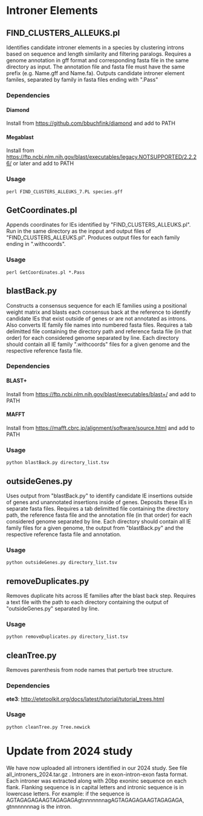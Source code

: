 # Introner Elements

## FIND_CLUSTERS_ALLEUKS.pl

Identifies candidate introner elements in a species by clustering introns based on sequence and length similarity and filtering paralogs. Requires a genome annotation in gff format and corresponding fasta file in the same directory as input. The annotation file and fasta file must have the same prefix (e.g. Name.gff and Name.fa). Outputs candidate introner element familes, separated by family in fasta files ending with ".Pass"

### Dependencies

#### Diamond
Install from https://github.com/bbuchfink/diamond and add to PATH

#### Megablast
Install from https://ftp.ncbi.nlm.nih.gov/blast/executables/legacy.NOTSUPPORTED/2.2.26/ or later and add to PATH


### Usage

```
perl FIND_CLUSTERS_ALLEUKS_7.PL species.gff
```

## GetCoordinates.pl
Appends coordinates for IEs identified by "FIND_CLUSTERS_ALLEUKS.pl". Run in the same directory as the inpput and output files of "FIND_CLUSTERS_ALLEUKS.pl". Produces output files for each family ending in ".withcoords".

### Usage

```
perl GetCoordinates.pl *.Pass
```

## blastBack.py
Constructs a consensus sequence for each IE families using a positional weight matrix and blasts each consensus back at the reference to identify candidate IEs that exist outside of genes or are not annotated as introns. Also converts IE family file names into numbered fasta files. Requires a tab delimitted file containing the directory path and reference fasta file (in that order) for each considered genome separated by line. Each directory should contain all IE family ".withcoords" files for a given genome and the respective reference fasta file.

### Dependencies

#### BLAST+
Install from https://ftp.ncbi.nlm.nih.gov/blast/executables/blast+/ and add to PATH

#### MAFFT
Install from https://mafft.cbrc.jp/alignment/software/source.html and add to PATH

### Usage

```
python blastBack.py directory_list.tsv
```

## outsideGenes.py
Uses output from "blastBack.py" to identify candidate IE insertions outside of genes and unannotated insertions inside of genes. Deposits these IEs in separate fasta files. Requires a tab delimitted file containing the directory path, the reference fasta file and the annotation file (in that order) for each considered genome separated by line. Each directory should contain all IE family files for a given genome, the output from "blastBack.py" and the respective reference fasta file and annotation.

### Usage

```
python outsideGenes.py directory_list.tsv
```

## removeDuplicates.py
Removes duplicate hits across IE families after the blast back step. Requires a text file with the path to each directory containing the output of "outsideGenes.py"  separated by line.

### Usage

```
python removeDuplicates.py directory_list.tsv
```


## cleanTree.py
Removes parenthesis from node names that perturb tree structure.

### Dependencies

**ete3**: http://etetoolkit.org/docs/latest/tutorial/tutorial_trees.html

### Usage
```
python cleanTree.py Tree.newick
```


# Update from 2024 study

We have now uploaded all introners identified in our 2024 study. See file all_introners_2024.tar.gz . Introners are in exon-intron-exon fasta format. Each introner was extracted along with 20bp exoninc sequence on each flank. Flanking sequence is in capital letters and intronic sequence is in lowercase letters. For example:
if the sequence is AGTAGAGAGAAGTAGAGAGAgtnnnnnnnagAGTAGAGAGAAGTAGAGAGA, gtnnnnnnnag is the intron.

